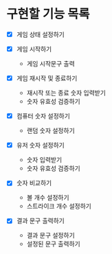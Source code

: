 # 구현할 기능 목록

- [x] 게임 상태 설정하기

- [x] 게임 시작하기
    - 게임 시작문구 출력

- [x] 게임 재시작 및 종료하기
    - 재시작 또는 종료 숫자 입력받기
    - 숫자 유효성 검증하기

- [x] 컴퓨터 숫자 설정하기
    - 랜덤 숫자 설정하기

- [x] 유저 숫자 설정하기
    - 숫자 입력받기
    - 숫자 유효성 검증하기

- [x] 숫자 비교하기
    - 볼 개수 설정하기
    - 스트라이크 개수 설정하기

- [x] 결과 문구 출력하기
    - 결과 문구 설정하기
    - 설정된 문구 출력하기